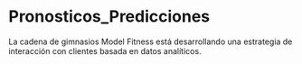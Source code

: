 # Pronosticos_Predicciones
La cadena de gimnasios Model Fitness está desarrollando una estrategia de interacción con clientes basada en datos analíticos.
